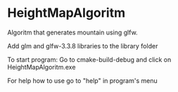 # HeightMapAlgoritm
Algoritm that generates mountain using glfw.

Add glm and glfw-3.3.8 libraries to the library folder

To start program:
	Go to cmake-build-debug and click on HeightMapAlgoritm.exe

For help how to use go to "help" in program's menu
